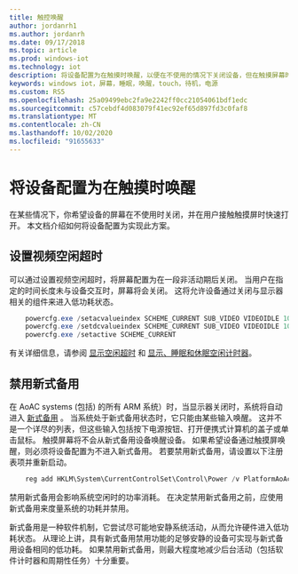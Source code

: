 ```yaml
---
title: 触控唤醒
author: jordanrh1
ms.author: jordanrh
ms.date: 09/17/2018
ms.topic: article
ms.prod: windows-iot
ms.technology: iot
description: 将设备配置为在触摸时唤醒，以便在不使用的情况下关闭设备，但在触摸屏幕时可以快速打开。 设置视频空闲超时。
keywords: windows iot，屏幕，睡眠，唤醒，touch，待机，电源
ms.custom: RS5
ms.openlocfilehash: 25a09499ebc2fa9e2242ff0cc21054061bdf1edc
ms.sourcegitcommit: c57cebdf4d083079f41ec92ef65d897fd3c0faf8
ms.translationtype: MT
ms.contentlocale: zh-CN
ms.lasthandoff: 10/02/2020
ms.locfileid: "91655633"
---
```

# <a name="configure-your-device-to-wake-on-touch"></a>将设备配置为在触摸时唤醒

在某些情况下，你希望设备的屏幕在不使用时关闭，并在用户接触触摸屏时快速打开。 本文档介绍如何将设备配置为实现此方案。

## <a name="setting-a-video-idle-timeout"></a>设置视频空闲超时

可以通过设置视频空闲超时，将屏幕配置为在一段非活动期后关闭。 当用户在指定的时间长度未与设备交互时，屏幕将会关闭。 这将允许设备通过关闭与显示器相关的组件来进入低功耗状态。

```powershell
    powercfg.exe /setacvalueindex SCHEME_CURRENT SUB_VIDEO VIDEOIDLE 10
    powercfg.exe /setdcvalueindex SCHEME_CURRENT SUB_VIDEO VIDEOIDLE 10
    powercfg.exe /setactive SCHEME_CURRENT
```

有关详细信息，请参阅 [显示空闲超时](/windows-hardware/customize/power-settings/display-settings-display-idle-timeout) 和 [显示、睡眠和休眠空闲计时器](/windows-hardware/design/device-experiences/display--sleep--and-hibernate-idle-timers)。

## <a name="disabling-modern-standby"></a>禁用新式备用

在 AoAC systems (包括) 的所有 ARM 系统）时，当显示器关闭时，系统将自动进入 [新式备用](/windows-hardware/design/device-experiences/modern-standby) 。 当系统处于新式备用状态时，它只能由某些输入唤醒。 这并不是一个详尽的列表，但这些输入包括按下电源按钮、打开便携式计算机的盖子或单击鼠标。 触摸屏幕将不会从新式备用设备唤醒设备。 如果希望设备通过触摸屏唤醒，则必须将设备配置为不进入新式备用。 若要禁用新式备用，请设置以下注册表项并重新启动。

```powershell
    reg add HKLM\System\CurrentControlSet\Control\Power /v PlatformAoAcOverride /t REG_DWORD /d 0
```
    
禁用新式备用会影响系统空闲时的功率消耗。 在决定禁用新式备用之前，应使用新式备用来度量系统的功耗并禁用。

新式备用是一种软件机制，它尝试尽可能地安静系统活动，从而允许硬件进入低功耗状态。 从理论上讲，具有新式备用禁用功能的足够安静的设备可实现与新式备用设备相同的低功耗。 如果禁用新式备用，则最大程度地减少后台活动（包括软件计时器和周期性任务）十分重要。
